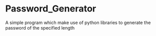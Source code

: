 # Password_Generator

A simple program which make use of python libraries to generate the password of the specified length
